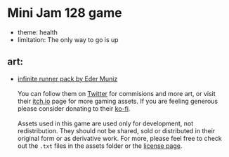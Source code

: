 # Mini Jam 128 game

- theme: health
- limitation: The only way to go is up

## art:

- [infinite runner pack by Eder Muniz](https://edermunizz.itch.io/infinite-runner)<br><br>
  You can follow them on [Twitter](https://twitter.com/edermunizpixels) for commisions and more art, or visit their [itch.io](https://edermunizz.itch.io/) page for more gaming assets. If you are feeling generous please consider donating to their [ko-fi](https://ko-fi.com/edermuniz/).
  <br><br>
  Assets used in this game are used only for development, not redistribution. They should not be shared, sold or distributed in their original form or as derivative work. For more, please feel free to check out the `.txt` files in the assets folder or the [license page](https://edermunizlicense.carrd.co/).
